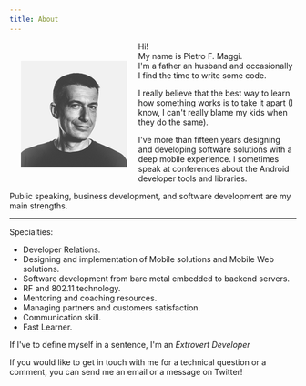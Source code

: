 ```yaml
---
title: About
---
```


<span style="display:inline; float: left; margin: 20px 20px 20px 20px;">

![Pietro F. Maggi](/images/pfm.png "Pietro F. Maggi")

</span>


Hi!  
My name is Pietro F. Maggi.  
I'm a father an husband and occasionally I find the time to write some code.

I really believe that the best way to learn how something works is to take it apart (I know, I can't really blame my kids when they do the same).

I've more than fifteen years designing and developing software solutions with a deep mobile experience. I sometimes speak at conferences about the Android developer tools and libraries.

Public speaking, business development, and software development are my main strengths.

---

Specialties:

- Developer Relations.
- Designing and implementation of Mobile solutions and Mobile Web solutions.
- Software development from bare metal embedded to backend servers.
- RF and 802.11 technology.
- Mentoring and coaching resources.
- Managing partners and customers satisfaction.
- Communication skill.
- Fast Learner.

If I've to define myself in a sentence, I'm an *Extrovert Developer*

If you would like to get in touch with me for a technical question or a comment, you can send me an email or a message on Twitter!
